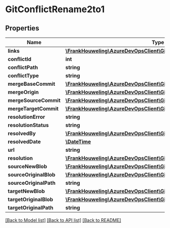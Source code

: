 # GitConflictRename2to1

## Properties
Name | Type | Description | Notes
------------ | ------------- | ------------- | -------------
**links** | [**\FrankHouweling\AzureDevOpsClient\Git\Model\ReferenceLinks**](ReferenceLinks.md) |  | [optional] 
**conflictId** | **int** |  | [optional] 
**conflictPath** | **string** |  | [optional] 
**conflictType** | **string** |  | [optional] 
**mergeBaseCommit** | [**\FrankHouweling\AzureDevOpsClient\Git\Model\GitCommitRef**](GitCommitRef.md) |  | [optional] 
**mergeOrigin** | [**\FrankHouweling\AzureDevOpsClient\Git\Model\GitMergeOriginRef**](GitMergeOriginRef.md) |  | [optional] 
**mergeSourceCommit** | [**\FrankHouweling\AzureDevOpsClient\Git\Model\GitCommitRef**](GitCommitRef.md) |  | [optional] 
**mergeTargetCommit** | [**\FrankHouweling\AzureDevOpsClient\Git\Model\GitCommitRef**](GitCommitRef.md) |  | [optional] 
**resolutionError** | **string** |  | [optional] 
**resolutionStatus** | **string** |  | [optional] 
**resolvedBy** | [**\FrankHouweling\AzureDevOpsClient\Git\Model\IdentityRef**](IdentityRef.md) |  | [optional] 
**resolvedDate** | [**\DateTime**](\DateTime.md) |  | [optional] 
**url** | **string** |  | [optional] 
**resolution** | [**\FrankHouweling\AzureDevOpsClient\Git\Model\GitResolutionPathConflict**](GitResolutionPathConflict.md) |  | [optional] 
**sourceNewBlob** | [**\FrankHouweling\AzureDevOpsClient\Git\Model\GitBlobRef**](GitBlobRef.md) |  | [optional] 
**sourceOriginalBlob** | [**\FrankHouweling\AzureDevOpsClient\Git\Model\GitBlobRef**](GitBlobRef.md) |  | [optional] 
**sourceOriginalPath** | **string** |  | [optional] 
**targetNewBlob** | [**\FrankHouweling\AzureDevOpsClient\Git\Model\GitBlobRef**](GitBlobRef.md) |  | [optional] 
**targetOriginalBlob** | [**\FrankHouweling\AzureDevOpsClient\Git\Model\GitBlobRef**](GitBlobRef.md) |  | [optional] 
**targetOriginalPath** | **string** |  | [optional] 

[[Back to Model list]](../README.md#documentation-for-models) [[Back to API list]](../README.md#documentation-for-api-endpoints) [[Back to README]](../README.md)


